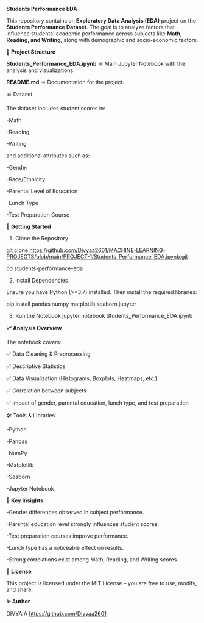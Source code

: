 **Students Performance EDA**

This repository contains an **Exploratory Data Analysis (EDA)** project on the **Students Performance Dataset**.
The goal is to analyze factors that influence students' academic performance across subjects like **Math, Reading, and Writing**, along with demographic and socio-economic factors.

**📂 Project Structure**

**Students_Performance_EDA.ipynb** → Main Jupyter Notebook with the analysis and visualizations.

**README.md** → Documentation for the project.

📊 Dataset

The dataset includes student scores in:

  -Math
  
  -Reading
  
  -Writing

and additional attributes such as:

  -Gender
  
  -Race/Ethnicity
  
  -Parental Level of Education
  
  -Lunch Type
  
  -Test Preparation Course

**🚀 Getting Started**

1. Clone the Repository
   
  git clone https://github.com/Divyaa2601/MACHINE-LEARNING-PROJECTS/blob/main/PROJECT-1/Students_Performance_EDA.ipynb.git
  
  cd students-performance-eda

2. Install Dependencies

  Ensure you have Python (>=3.7) installed. Then install the required libraries:
  
  pip install pandas numpy matplotlib seaborn jupyter

3. Run the Notebook
jupyter notebook Students_Performance_EDA.ipynb

**📈 Analysis Overview**

The notebook covers:

✅ Data Cleaning & Preprocessing

✅ Descriptive Statistics

✅ Data Visualization (Histograms, Boxplots, Heatmaps, etc.)

✅ Correlation between subjects

✅ Impact of gender, parental education, lunch type, and test preparation

🛠 Tools & Libraries

  -Python
  
  -Pandas
  
  -NumPy
  
  -Matplotlib
  
  -Seaborn
  
  -Jupyter Notebook

**📌 Key Insights**

  -Gender differences observed in subject performance.
  
  -Parental education level strongly influences student scores.
  
  -Test preparation courses improve performance.
  
  -Lunch type has a noticeable effect on results.
  
  -Strong correlations exist among Math, Reading, and Writing scores.

**📜 License**

This project is licensed under the MIT License – you are free to use, modify, and share.

**✨ Author**

DIVYA A
https://github.com/Divyaa2601
